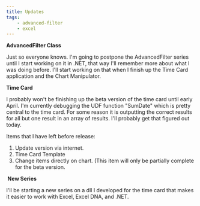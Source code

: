 ```yaml
---
title: Updates
tags:
    - advanced-filter
    - excel
---
```


<strong>AdvancedFilter Class</strong>

Just so everyone knows. I'm going to postpone the AdvancedFilter series until I start working on it in .NET, that way I'll remember more about what I was doing before. I'll start working on that when I finish up the Time Card application and the Chart Manipulator.

<strong>Time Card</strong>

I probably won't be finishing up the beta version of the time card until early April. I'm currently debugging the UDF function "SumDate" which is pretty central to the time card. For some reason it is outputting the correct results for all but one result in an array of results. I'll probably get that figured out today.

Items that I have left before release:

<ol>
	<li>Update version via internet.</li>
	<li>Time Card Template</li>
	<li>Change items directly on chart. (This item will only be partially complete for the beta version.</li>
</ol>

<strong> New Series</strong>

I'll be starting a new series on a dll I developed for the time card that makes it easier to work with Excel, Excel DNA, and .NET.
